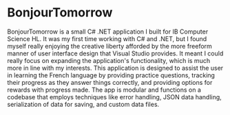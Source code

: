 # BonjourTomorrow

BonjourTomorrow is a small C# .NET application I built for IB Computer Science HL. It was my first time working with C# and .NET, but I found myself really enjoying the creative liberty afforded by the more freeform manner of user interface design that Visual Studio provides. It meant I could really focus on expanding the application's functionality, which is much more in line with my interests. This application is designed to assist the user in learning the French language by providing practice questions, tracking their progress as they answer things correctly, and providing options for rewards with progress made. The app is modular and functions on a codebase that employs techniques like error handling, JSON data handling, serialization of data for saving, and custom data files.
